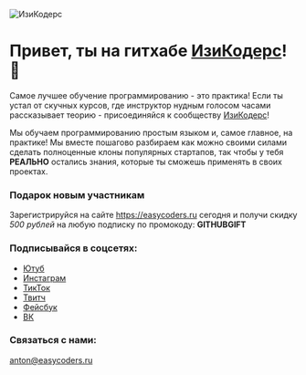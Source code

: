 ![ИзиКодерс](https://i.imgur.com/hlgbETx.png)

# Привет, ты на гитхабе [ИзиКодерс](https://easycoders.ru)! 👋

Самое лучшее обучение программированию - это практика!
Если ты устал от скучных курсов, где инструктор нудным голосом часами рассказывает теорию - присоединяйся к сообществу [ИзиКодерс](https://easycoders.ru)!

Мы обучаем программированию простым языком и, самое главное, на практике! Мы вместе пошагово разбираем как можно своими силами сделать полноценные клоны популярных стартапов, так чтобы у тебя **РЕАЛЬНО** остались знания, которые ты сможешь применять в своих проектах.

### Подарок новым участникам
Зарегистрируйся на сайте https://easycoders.ru сегодня и получи скидку *500 рублей* на любую подписку по промокоду:
**GITHUBGIFT**

### Подписывайся в соцсетях:

- [Ютуб](https://www.youtube.com/channel/UCAy9ueEnOM1KcMmu6bsQLLg)
- [Инстаграм](https://instagram.com/easycoders.ru)
- [ТикТок](https://www.tiktok.com/@easycoders)
- [Твитч](https://www.twitch.tv/easycoders_ru)
- [Фейсбук](https://www.facebook.com/easycoders.ru)
- [ВК](https://vk.com/easycodersru)

### Связаться с нами:
anton@easycoders.ru

<!--

**Here are some ideas to get you started:**

🙋‍♀️ A short introduction - what is your organization all about?
🌈 Contribution guidelines - how can the community get involved?
👩‍💻 Useful resources - where can the community find your docs? Is there anything else the community should know?
🍿 Fun facts - what does your team eat for breakfast?
🧙 Remember, you can do mighty things with the power of [Markdown](https://guides.github.com/features/mastering-markdown/)
-->
